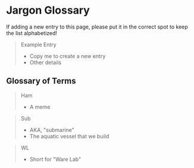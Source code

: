 
# Jargon Glossary
If adding a new entry to this page, please put it in the correct spot to keep the list alphabetized!

>Example Entry
>- Copy me to create a new entry
>- Other details


## Glossary of Terms

>Ham
>- A meme

>Sub
>- AKA, "submarine"
>- The aquatic vessel that we build

>WL
>- Short for "Ware Lab"

